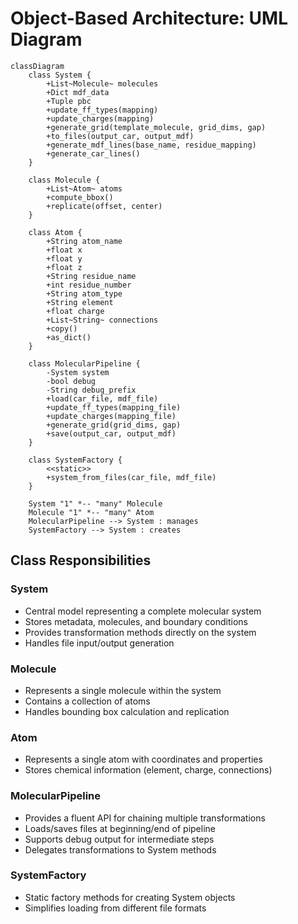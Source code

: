 # Object-Based Architecture: UML Diagram

```mermaid
classDiagram
    class System {
        +List~Molecule~ molecules
        +Dict mdf_data
        +Tuple pbc
        +update_ff_types(mapping)
        +update_charges(mapping)
        +generate_grid(template_molecule, grid_dims, gap)
        +to_files(output_car, output_mdf)
        +generate_mdf_lines(base_name, residue_mapping)
        +generate_car_lines()
    }
    
    class Molecule {
        +List~Atom~ atoms
        +compute_bbox()
        +replicate(offset, center)
    }
    
    class Atom {
        +String atom_name
        +float x
        +float y
        +float z
        +String residue_name
        +int residue_number
        +String atom_type
        +String element
        +float charge
        +List~String~ connections
        +copy()
        +as_dict()
    }
    
    class MolecularPipeline {
        -System system
        -bool debug
        -String debug_prefix
        +load(car_file, mdf_file)
        +update_ff_types(mapping_file)
        +update_charges(mapping_file)
        +generate_grid(grid_dims, gap)
        +save(output_car, output_mdf)
    }
    
    class SystemFactory {
        <<static>>
        +system_from_files(car_file, mdf_file)
    }

    System "1" *-- "many" Molecule
    Molecule "1" *-- "many" Atom
    MolecularPipeline --> System : manages
    SystemFactory --> System : creates
```

## Class Responsibilities

### System
- Central model representing a complete molecular system
- Stores metadata, molecules, and boundary conditions
- Provides transformation methods directly on the system
- Handles file input/output generation

### Molecule
- Represents a single molecule within the system
- Contains a collection of atoms
- Handles bounding box calculation and replication

### Atom 
- Represents a single atom with coordinates and properties
- Stores chemical information (element, charge, connections)

### MolecularPipeline
- Provides a fluent API for chaining multiple transformations
- Loads/saves files at beginning/end of pipeline
- Supports debug output for intermediate steps
- Delegates transformations to System methods

### SystemFactory
- Static factory methods for creating System objects
- Simplifies loading from different file formats